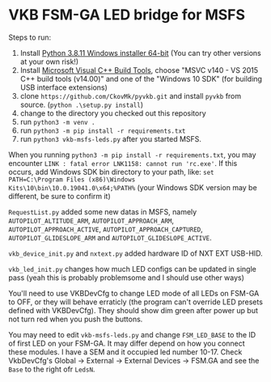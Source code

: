 # VKB FSM-GA LED bridge for MSFS

Steps to run:

1. Install [Python 3.8.11 Windows installer 64-bit](https://www.python.org/downloads/windows/) 
   (You can try other versions at your own risk!)
2. Install [Microsoft Visual C++ Build Tools](https://go.microsoft.com/fwlink/?LinkId=691126),
   choose "MSVC v140 - VS 2015 C++ build tools (v14.00)" and one of the 
   "Windows 10 SDK" (for building USB interface extensions)
3. clone `https://github.com/CkovMk/pyvkb.git` and install `pyvkb` from source. (`python .\setup.py install`)
4. change to the directory you checked out this repository
5. run `python3 -m venv .`
6. run `python3 -m pip install -r requirements.txt`
7.  run `python3 vkb-msfs-leds.py` after you started MSFS.

When you running `python3 -m pip install -r requirements.txt`, you may 
encounter `LINK : fatal error LNK1158: cannot run 'rc.exe'`. If this occurs, 
add Windows SDK bin directory to your path, like: `set PATH=C:\Program Files (x86)\Windows Kits\10\bin\10.0.19041.0\x64;%PATH%` 
(your Windows SDK version may be different, be sure to confirm it)

`RequestList.py` added some new datas in MSFS, namely `AUTOPILOT_ALTITUDE_ARM`, 
`AUTOPILOT_APPROACH_ARM`, `AUTOPILOT_APPROACH_ACTIVE`, `AUTOPILOT_APPROACH_CAPTURED`,
`AUTOPILOT_GLIDESLOPE_ARM` and `AUTOPILOT_GLIDESLOPE_ACTIVE`.

`vkb_device_init.py` and `nxtext.py` added hardware ID of NXT EXT USB-HID.

`vkb_led_init.py` changes how much LED configs can be updated in single pass 
(yeah this is probably problemsome and I should use other ways)

You'll need to use VKBDevCfg to change LED mode of all LEDs on FSM-GA to OFF, 
or they will behave erraticly (the program can't override LED presets defined 
with VKBDevCfg). They should show dim green after power up but not turn red 
when you push the buttons.

You may need to edit `vkb-msfs-leds.py` and change `FSM_LED_BASE` to the ID of 
first LED on your FSM-GA. It may differ depend on how you connect these modules. 
I have a SEM and it occupied led number 10-17. Check VkbDevCfg's 
Global -&gt; External -&gt; External Devices -&gt; FSM.GA and see the `Base` to the right 
ofr `LedsN`.
